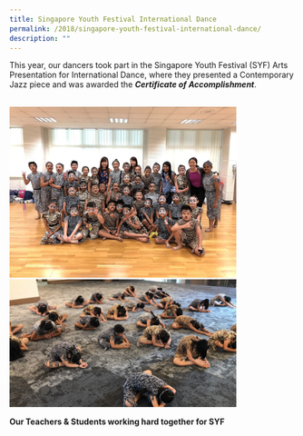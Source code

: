 ```yaml
---
title: Singapore Youth Festival International Dance
permalink: /2018/singapore-youth-festival-international-dance/
description: ""
---
```

This year, our dancers took part in the Singapore Youth Festival (SYF) Arts Presentation for International Dance, where they presented a Contemporary Jazz piece and was awarded the
**_Certificate of Accomplishment_**.

<br>
<img src="/images/2018id1.jpg" 
         style="width:400px"
			/>
<br>
<img src="/images/2018id2.jpg" 
         style="width:400px"
			/>
<br>

**Our Teachers & Students working hard together for SYF**